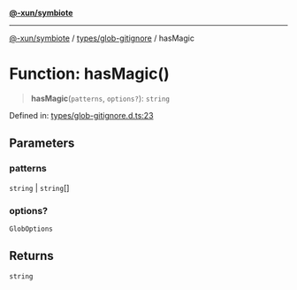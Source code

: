 [**@-xun/symbiote**](../../../README.md)

***

[@-xun/symbiote](../../../README.md) / [types/glob-gitignore](../README.md) / hasMagic

# Function: hasMagic()

> **hasMagic**(`patterns`, `options?`): `string`

Defined in: [types/glob-gitignore.d.ts:23](https://github.com/Xunnamius/symbiote/blob/0557e914d494aeba06238075ebcfa60296d71fba/types/glob-gitignore.d.ts#L23)

## Parameters

### patterns

`string` | `string`[]

### options?

`GlobOptions`

## Returns

`string`
